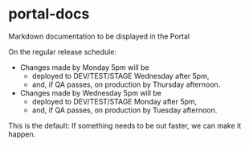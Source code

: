 # portal-docs
Markdown documentation to be displayed in the Portal

On the regular release schedule:
- Changes made by Monday 5pm will be 
  - deployed to DEV/TEST/STAGE Wednesday after 5pm,
  - and, if QA passes, on production by Thursday afternoon.
- Changes made by Wednesday 5pm will be 
  - deployed to DEV/TEST/STAGE Monday after 5pm,
  - and, if QA passes, on production by Tuesday afternoon.

This is the default: If something needs to be out faster, we can make it happen.

